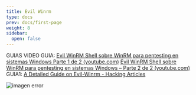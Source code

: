 ```yaml
---
title: Evil Winrm
type: docs
prev: docs/first-page
weight: 8
sidebar:
  open: false
---
```


GUIAS
VIDEO GUIA: 
[Evil WinRM Shell sobre WinRM para pentesting en sistemas Windows Parte 1 de 2 (youtube.com)](https://www.youtube.com/watch?v=TxbFz2OG85A&ab_channel=TheHackerWay)
[Evil WinRM Shell sobre WinRM para pentesting en sistemas Windows – Parte 2 de 2 (youtube.com)](https://www.youtube.com/watch?v=GCw0SaeU-oI&ab_channel=TheHackerWay)
GUIA1:
[A Detailed Guide on Evil-Winrm - Hacking Articles](https://www.hackingarticles.in/a-detailed-guide-on-evil-winrm/)

![imagen error](/images/red_team/windows/20241004113431.png)